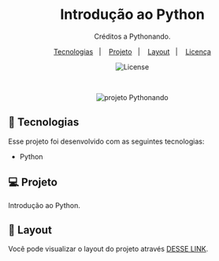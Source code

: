 <h1 align="center"> Introdução ao Python </h1>

<p align="center">
Créditos a Pythonando.
</p>

<p align="center">
  <a href="#-tecnologias">Tecnologias</a>&nbsp;&nbsp;&nbsp;|&nbsp;&nbsp;&nbsp;
  <a href="#-projeto">Projeto</a>&nbsp;&nbsp;&nbsp;|&nbsp;&nbsp;&nbsp;
  <a href="#-layout">Layout</a>&nbsp;&nbsp;&nbsp;|&nbsp;&nbsp;&nbsp;
  <a href="#memo-licença">Licença</a>
</p>

<p align="center">
  <img alt="License" src="https://img.shields.io/static/v1?label=license&message=MIT&color=49AA26&labelColor=000000">
</p>

<br>

<p align="center">
  <img alt="projeto Pythonando" src="https://ibb.co/X5PnCHvh="100%">
</p>

## 🚀 Tecnologias

Esse projeto foi desenvolvido com as seguintes tecnologias:

- Python


## 💻 Projeto

Introdução ao Python.

## 🔖 Layout

Você pode visualizar o layout do projeto através [DESSE LINK](https://plataforma.pythonando.com.br/). 
